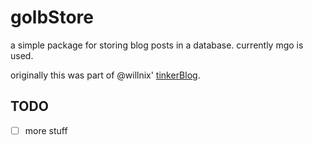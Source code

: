 # golbStore

a simple package for storing blog posts in a database. currently mgo is used.

originally this was part of @willnix' [tinkerBlog](https://github.com/willnix/tinkerBlog/tree/master/blog).

## TODO
- [ ] more stuff
